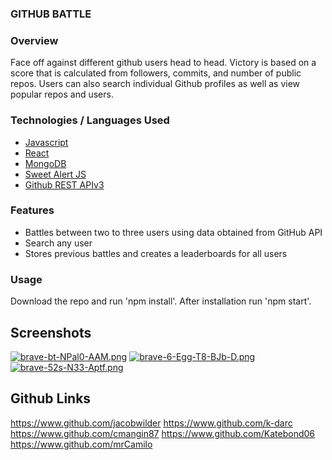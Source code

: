### GITHUB BATTLE

### Overview
Face off against different github users head to head. Victory is based on a score that is calculated from followers, commits, and number of public repos.
Users can also search individual Github profiles as well as view popular repos and users. 

### Technologies / Languages Used
- [Javascript](https://developer.mozilla.org/en-US/docs/Web/JavaScript)
- [React](https://reactjs.org)
- [MongoDB](https://mongodb.com)
- [Sweet Alert JS](https://sweetalert.js.org)
- [Github REST APIv3](https://developer.github.com/v3)

### Features
* Battles between two to three users using data obtained from GitHub API
* Search any user
* Stores previous battles and creates a leaderboards for all users 

### Usage
Download the repo and run 'npm install'. After installation run 'npm start'.

## Screenshots
[![brave-bt-NPal0-AAM.png](https://i.postimg.cc/vT3DF3vt/brave-bt-NPal0-AAM.png)](https://postimg.cc/cttdf72v)
[![brave-6-Egg-T8-BJb-D.png](https://i.postimg.cc/KYSGW62y/brave-6-Egg-T8-BJb-D.png)](https://postimg.cc/XrL6GDq2)
[![brave-52s-N33-Aptf.png](https://i.postimg.cc/FKyrXTrk/brave-52s-N33-Aptf.png)](https://postimg.cc/jWj0zQJR)

## Github Links
https://www.github.com/jacobwilder
https://www.github.com/k-darc
https://www.github.com/cmangin87
https://www.github.com/Katebond06
https://www.github.com/mrCamilo
